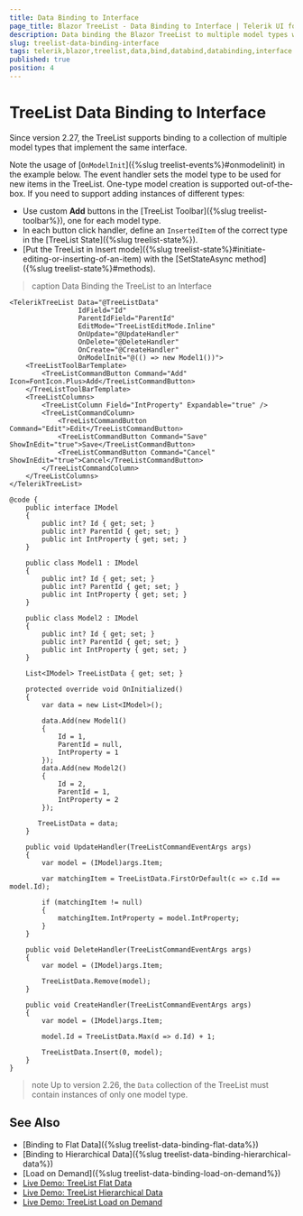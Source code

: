 ```yaml
---
title: Data Binding to Interface
page_title: Blazor TreeList - Data Binding to Interface | Telerik UI for Blazor
description: Data binding the Blazor TreeList to multiple model types with the same interface.
slug: treelist-data-binding-interface
tags: telerik,blazor,treelist,data,bind,databind,databinding,interface
published: true
position: 4
---
```


# TreeList Data Binding to Interface

Since version 2.27, the TreeList supports binding to a collection of multiple model types that implement the same interface.

Note the usage of [`OnModelInit`]({%slug treelist-events%}#onmodelinit) in the example below. The event handler sets the model type to be used for new items in the TreeList. One-type model creation is supported out-of-the-box. If you need to support adding instances of different types:

* Use custom **Add** buttons in the [TreeList Toolbar]({%slug treelist-toolbar%}), one for each model type.
* In each button click handler, define an `InsertedItem` of the correct type in the [TreeList State]({%slug treelist-state%}).
* [Put the TreeList in Insert mode]({%slug treelist-state%}#initiate-editing-or-inserting-of-an-item) with the [SetStateAsync method]({%slug treelist-state%}#methods).

>caption Data Binding the TreeList to an Interface

````CSHTML
<TelerikTreeList Data="@TreeListData"
                 IdField="Id"
                 ParentIdField="ParentId"
                 EditMode="TreeListEditMode.Inline"
                 OnUpdate="@UpdateHandler"
                 OnDelete="@DeleteHandler"
                 OnCreate="@CreateHandler"
                 OnModelInit="@(() => new Model1())">
    <TreeListToolBarTemplate>
        <TreeListCommandButton Command="Add" Icon=FontIcon.Plus>Add</TreeListCommandButton>
    </TreeListToolBarTemplate>
    <TreeListColumns>
        <TreeListColumn Field="IntProperty" Expandable="true" />
        <TreeListCommandColumn>
            <TreeListCommandButton Command="Edit">Edit</TreeListCommandButton>
            <TreeListCommandButton Command="Save" ShowInEdit="true">Save</TreeListCommandButton>
            <TreeListCommandButton Command="Cancel" ShowInEdit="true">Cancel</TreeListCommandButton>
        </TreeListCommandColumn>
    </TreeListColumns>
</TelerikTreeList>

@code {
    public interface IModel
    {
        public int? Id { get; set; }
        public int? ParentId { get; set; }
        public int IntProperty { get; set; }
    }

    public class Model1 : IModel
    {
        public int? Id { get; set; }
        public int? ParentId { get; set; }
        public int IntProperty { get; set; }
    }

    public class Model2 : IModel
    {
        public int? Id { get; set; }
        public int? ParentId { get; set; }
        public int IntProperty { get; set; }
    }

    List<IModel> TreeListData { get; set; }

    protected override void OnInitialized()
    {
        var data = new List<IModel>();

        data.Add(new Model1()
        {
            Id = 1,
            ParentId = null,
            IntProperty = 1
        });
        data.Add(new Model2()
        {
            Id = 2,
            ParentId = 1,
            IntProperty = 2
        });

       TreeListData = data;
    }

    public void UpdateHandler(TreeListCommandEventArgs args)
    {
        var model = (IModel)args.Item;

        var matchingItem = TreeListData.FirstOrDefault(c => c.Id == model.Id);

        if (matchingItem != null)
        {
            matchingItem.IntProperty = model.IntProperty;
        }
    }

    public void DeleteHandler(TreeListCommandEventArgs args)
    {
        var model = (IModel)args.Item;

        TreeListData.Remove(model);
    }

    public void CreateHandler(TreeListCommandEventArgs args)
    {
        var model = (IModel)args.Item;

        model.Id = TreeListData.Max(d => d.Id) + 1;

        TreeListData.Insert(0, model);
    }
}
````

>note Up to version 2.26, the `Data` collection of the TreeList must contain instances of only one model type.


## See Also

  * [Binding to Flat Data]({%slug treelist-data-binding-flat-data%})
  * [Binding to Hierarchical Data]({%slug treelist-data-binding-hierarchical-data%})
  * [Load on Demand]({%slug treelist-data-binding-load-on-demand%})
  * [Live Demo: TreeList Flat Data](https://demos.telerik.com/blazor-ui/treelist/binding-flat-data)
  * [Live Demo: TreeList Hierarchical Data](https://demos.telerik.com/blazor-ui/treelist/binding-hierarchical-data)
  * [Live Demo: TreeList Load on Demand](https://demos.telerik.com/blazor-ui/treelist/load-on-demand)

